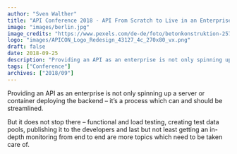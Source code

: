 ```yaml
---
author: "Sven Walther"
title: "API Conference 2018 - API From Scratch to Live in an Enterprise Environment"
image: "images/berlin.jpg"
image_credits: "https://www.pexels.com/de-de/foto/betonkonstruktion-2570063/"
logo: "images/APICON_Logo_Redesign_43127_4c_270x80_vx.png"
draft: false
date: 2018-09-25
description: "Providing an API as an enterprise is not only spinning up a server or container deploying the backend"
tags: ["Conference"]
archives: ["2018/09"]
---
```


 Providing an API as an enterprise is not only spinning up a server or container deploying the backend – it’s a process which can and should be streamlined.

But it does not stop there – functional and load testing, creating test data pools, publishing it to the developers and last but not least getting an in-depth monitoring from end to end are more topics which need to be taken care of.
